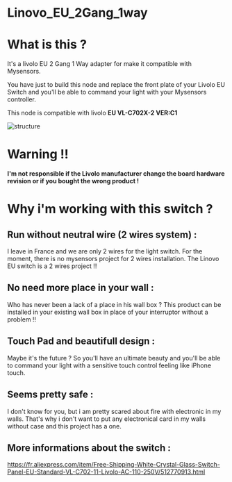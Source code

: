 # Linovo_EU_2Gang_1way

# What is this ?

It's a livolo EU 2 Gang 1 Way adapter for make it compatible with Mysensors.

You have just to build this node and replace the front plate of your Livolo EU Switch and you'll be able to command your light with your Mysensors controller.

This node is compatible with livolo **EU VL-C702X-2 VER:C1**

![structure](https://cloud.githubusercontent.com/assets/11009185/24589920/2fdb6466-17e3-11e7-9066-1d2a50708677.jpg)



# Warning !!

**I'm not responsible if the Livolo manufacturer change the board hardware revision or if you bought the wrong product !**

# Why i'm working with this switch ?

## Run without neutral wire (2 wires system) :

I leave in France and we are only 2 wires for the light switch. 
For the moment, there is no mysensors project for 2 wires installation.
The Linovo EU switch is a 2 wires project !!


## No need more place in your wall :

Who has never been a lack of a place in his wall box ?
This product can be installed in your existing wall box in place of your interruptor without a problem !!

## Touch Pad and beautifull design :

Maybe it's the future ? 
So you'll have an ultimate beauty and you'll be able to command your light with a sensitive touch control feeling like iPhone touch.

## Seems pretty  safe :

I don't know for you, but i am pretty scared about fire with electronic in my walls. 
That's why i don't want to put any electronical card in my walls without case and this project has a one.

## More informations about the switch :

https://fr.aliexpress.com/item/Free-Shipping-White-Crystal-Glass-Switch-Panel-EU-Standard-VL-C702-11-Livolo-AC-110-250V/512770913.html

